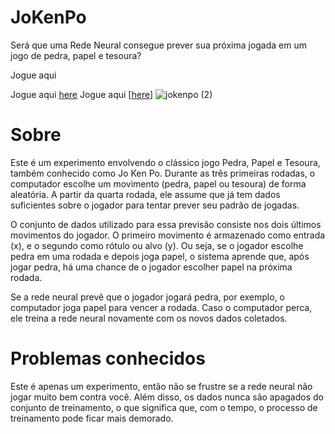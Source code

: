 # JoKenPo
Será que uma Rede Neural consegue prever sua próxima jogada em um jogo de pedra, papel e tesoura?


Jogue aqui

Jogue aqui [here](https://pedrobassi23.github.io/JokenPo/)
Jogue aqui [[here](https://victorribeiro.com/jokenpo)]
![jokenpo (2)](https://github.com/user-attachments/assets/58ddf297-8001-46a5-8a6f-9917fb5dfd13)


# Sobre
Este é um experimento envolvendo o clássico jogo Pedra, Papel e Tesoura, também conhecido como Jo Ken Po. Durante as três primeiras rodadas, o computador escolhe um movimento (pedra, papel ou tesoura) de forma aleatória. A partir da quarta rodada, ele assume que já tem dados suficientes sobre o jogador para tentar prever seu padrão de jogadas.

O conjunto de dados utilizado para essa previsão consiste nos dois últimos movimentos do jogador. O primeiro movimento é armazenado como entrada (x), e o segundo como rótulo ou alvo (y). Ou seja, se o jogador escolhe pedra em uma rodada e depois joga papel, o sistema aprende que, após jogar pedra, há uma chance de o jogador escolher papel na próxima rodada.

Se a rede neural prevê que o jogador jogará pedra, por exemplo, o computador joga papel para vencer a rodada. Caso o computador perca, ele treina a rede neural novamente com os novos dados coletados.

# Problemas conhecidos
Este é apenas um experimento, então não se frustre se a rede neural não jogar muito bem contra você. Além disso, os dados nunca são apagados do conjunto de treinamento, o que significa que, com o tempo, o processo de treinamento pode ficar mais demorado.
